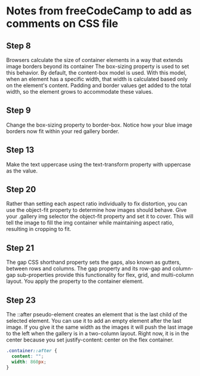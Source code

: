 # Notes from freeCodeCamp to add as comments on CSS file

## Step 8 
Browsers calculate the size of container elements in a way that extends image borders beyond its container
The box-sizing property is used to set this behavior. By default, the content-box model is used. With this model, when an element has a specific width, that width is calculated based only on the element's content. Padding and border values get added to the total width, so the element grows to accommodate these values.

## Step 9
Change the box-sizing property to border-box. Notice how your blue image borders now fit within your red gallery border.

## Step 13
Make the text uppercase using the text-transform property with uppercase as the value.

## Step 20
Rather than setting each aspect ratio individually to fix distortion, you can use the object-fit property to determine how images should behave.
Give your .gallery img selector the object-fit property and set it to cover. This will tell the image to fill the img container while maintaining aspect ratio, resulting in cropping to fit.

## Step 21
The gap CSS shorthand property sets the gaps, also known as gutters, between rows and columns. The gap property and its row-gap and column-gap sub-properties provide this functionality for flex, grid, and multi-column layout. You apply the property to the container element.

## Step 23
The ::after pseudo-element creates an element that is the last child of the selected element. You can use it to add an empty element after the last image. If you give it the same width as the images it will push the last image to the left when the gallery is in a two-column layout. Right now, it is in the center because you set justify-content: center on the flex container.

```css
.container::after {
  content: "";
  width: 860px;
}
```